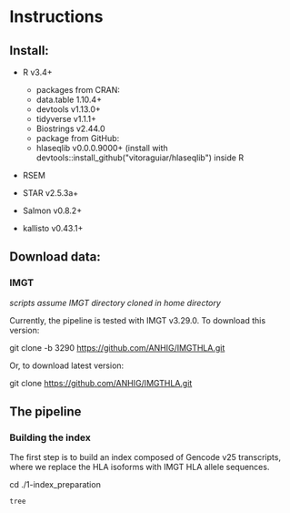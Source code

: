 # Instructions

## Install:

- R v3.4+
    - packages from CRAN:
	+ data.table 1.10.4+
	+ devtools v1.13.0+
	+ tidyverse v1.1.1+
	+ Biostrings v2.44.0
    - package from GitHub:
	+ hlaseqlib v0.0.0.9000+ (install with devtools::install\_github("vitoraguiar/hlaseqlib") inside R

- RSEM

- STAR v2.5.3a+

- Salmon v0.8.2+

- kallisto v0.43.1+

## Download data:

### IMGT

*scripts assume IMGT directory cloned in home directory*

Currently, the pipeline is tested with IMGT v3.29.0. To download this version:

git clone -b 3290 https://github.com/ANHIG/IMGTHLA.git 

Or, to download latest version:

git clone https://github.com/ANHIG/IMGTHLA.git


## The pipeline

### Building the index

The first step is to build an index composed of Gencode v25 transcripts, where
we replace the HLA isoforms with IMGT HLA allele sequences.

cd ./1-index_preparation

```
tree 
```
